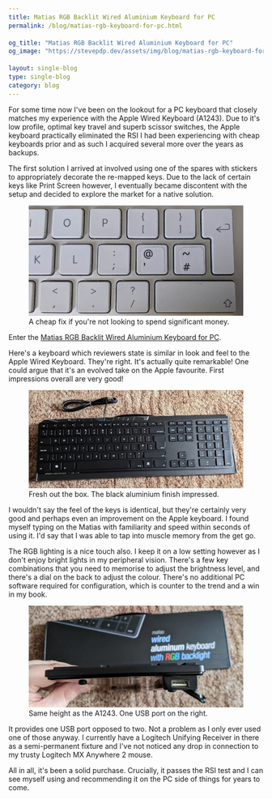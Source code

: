 ```yaml
---
title: Matias RGB Backlit Wired Aluminium Keyboard for PC
permalink: /blog/matias-rgb-keyboard-for-pc.html

og_title: "Matias RGB Backlit Wired Aluminium Keyboard for PC"
og_image: "https://stevepdp.dev/assets/img/blog/matias-rgb-keyboard-for-pc-unboxed-lg.jpg"

layout: single-blog
type: single-blog
category: blog
---
```


For some time now I've been on the lookout for a PC keyboard that closely matches my experience with the Apple Wired Keyboard (A1243). Due to it's low profile, optimal key travel and superb scissor switches, the Apple keyboard practically eliminated the RSI I had been experiencing with cheap keyboards prior and as such I acquired several more over the years as backups.

The first solution I arrived at involved using one of the spares with stickers to appropriately decorate the re-mapped keys. Due to the lack of certain keys like Print Screen however, I eventually became discontent with the setup and decided to explore the market for a native solution.

<figure>
    <a href="/assets/img/blog/apple-wired-keyboard-with-pc-stickers-lg.jpg" target="_blank"><img src="/assets/img/blog/apple-wired-keyboard-with-pc-stickers-lg.jpg" width="800" alt="Apple Wired Keyboard with PC Stickers"></a>
    <figcaption>A cheap fix if you're not looking to spend significant money.</figcaption>
</figure>

Enter the <a href="https://matias.ca/aluminum/pc-rgb/" rel="nofollow noreferrer" target="_blank">Matias RGB Backlit Wired Aluminium Keyboard for PC</a>.

Here's a keyboard which reviewers state is similar in look and feel to the Apple Wired Keyboard. They're right. It's actually quite remarkable! One could argue that it's an evolved take on the Apple favourite. First impressions overall are very good!

<figure>
    <a href="/assets/img/blog/matias-rgb-keyboard-for-pc-unboxed-lg.jpg" target="_blank"><img src="/assets/img/blog/matias-rgb-keyboard-for-pc-unboxed-lg.jpg" width="800" alt="Apple Wired Keyboard with PC Stickers"></a>
    <figcaption>Fresh out the box. The black aluminium finish impressed.</figcaption>
</figure>

I wouldn't say the feel of the keys is identical, but they're certainly very good and perhaps even an improvement on the Apple keyboard. I found myself typing on the Matias with familiarity and speed within seconds of using it. I'd say that I was able to tap into muscle memory from the get go.

The RGB lighting is a nice touch also. I keep it on a low setting however as I don't enjoy bright lights in my peripheral vision. There's a few key combinations that you need to memorise to adjust the brightness level, and there's a dial on the back to adjust the colour. There's no additional PC software required for configuration, which is counter to the trend and a win in my book.

<figure>
    <a href="/assets/img/blog/matias-rgb-keyboard-for-pc-usb-port-lg.jpg" target="_blank"><img src="/assets/img/blog/matias-rgb-keyboard-for-pc-usb-port-lg.jpg" width="800" alt="Apple Wired Keyboard with PC Stickers"></a>
    <figcaption>Same height as the A1243. One USB port on the right.</figcaption>
</figure>

It provides one USB port opposed to two. Not a problem as I only ever used one of those anyway. I currently have a Logitech Unifying Receiver in there as a semi-permanent fixture and I've not noticed any drop in connection to my trusty Logitech MX Anywhere 2 mouse.

All in all, it's been a solid purchase. Crucially, it passes the RSI test and I can see myself using and recommending it on the PC side of things for years to come.
